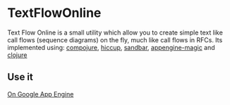 # TextFlowOnline
Text Flow Online is a small utility which allow you to create simple text like call flows (sequence diagrams) on the fly, much like call flows in RFCs.
Its implemented using:
[compojure](https://github.com/weavejester/compojure/wiki), 
[hiccup](https://github.com/weavejester/hiccup), 
[sandbar](https://github.com/brentonashworth/sandbar),
[appengine-magic](https://github.com/gcv/appengine-magic)
and 
[clojure](http://clojure.org/) 

## Use it
[On Google App Engine](http://textflowonline.appspot.com/)